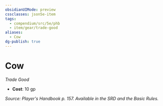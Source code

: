 ```yaml
---
obsidianUIMode: preview
cssclasses: json5e-item
tags:
  - compendium/src/5e/phb
  - item/gear/trade-good
aliases:
  - Cow
dg-publish: true
---
```

# Cow
*Trade Good*  

- **Cost**: 10 gp

*Source: Player's Handbook p. 157. Available in the SRD and the Basic Rules.*